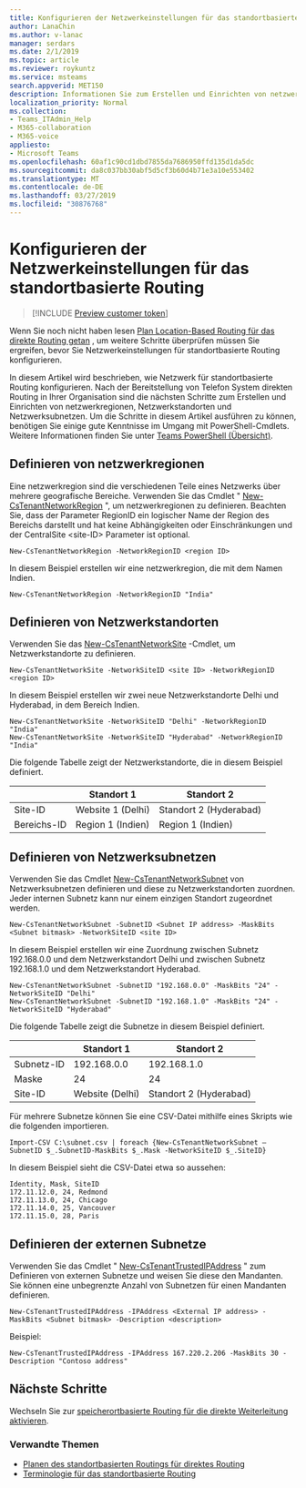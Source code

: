 ```yaml
---
title: Konfigurieren der Netzwerkeinstellungen für das standortbasierte Routing
author: LanaChin
ms.author: v-lanac
manager: serdars
ms.date: 2/1/2019
ms.topic: article
ms.reviewer: roykuntz
ms.service: msteams
search.appverid: MET150
description: Informationen Sie zum Erstellen und Einrichten von netzwerkregionen, Standorten und Subnetzen für standortbasierte Routing zum direkten weiterleiten.
localization_priority: Normal
ms.collection:
- Teams_ITAdmin_Help
- M365-collaboration
- M365-voice
appliesto:
- Microsoft Teams
ms.openlocfilehash: 60af1c90cd1dbd7855da7686950ffd135d1da5dc
ms.sourcegitcommit: da8c037bb30abf5d5cf3b60d4b71e3a10e553402
ms.translationtype: MT
ms.contentlocale: de-DE
ms.lasthandoff: 03/27/2019
ms.locfileid: "30876768"
---
```

# <a name="configure-network-settings-for-location-based-routing"></a>Konfigurieren der Netzwerkeinstellungen für das standortbasierte Routing

> [!INCLUDE [Preview customer token](includes/preview-feature.md)] 

Wenn Sie noch nicht haben lesen [Plan Location-Based Routing für das direkte Routing getan](location-based-routing-plan.md) , um weitere Schritte überprüfen müssen Sie ergreifen, bevor Sie Netzwerkeinstellungen für standortbasierte Routing konfigurieren.

In diesem Artikel wird beschrieben, wie Netzwerk für standortbasierte Routing konfigurieren. Nach der Bereitstellung von Telefon System direkten Routing in Ihrer Organisation sind die nächsten Schritte zum Erstellen und Einrichten von netzwerkregionen, Netzwerkstandorten und Netzwerksubnetzen. Um die Schritte in diesem Artikel ausführen zu können, benötigen Sie einige gute Kenntnisse im Umgang mit PowerShell-Cmdlets. Weitere Informationen finden Sie unter [Teams PowerShell (Übersicht)](teams-powershell-overview.md).

## <a name="define-network-regions"></a>Definieren von netzwerkregionen
 Eine netzwerkregion sind die verschiedenen Teile eines Netzwerks über mehrere geografische Bereiche. Verwenden Sie das Cmdlet " [New-CsTenantNetworkRegion](https://docs.microsoft.com/powershell/module/skype/New-CsTenantNetworkRegion?view=skype-ps) ", um netzwerkregionen zu definieren. Beachten Sie, dass der Parameter RegionID ein logischer Name der Region des Bereichs darstellt und hat keine Abhängigkeiten oder Einschränkungen und der CentralSite &lt;site-ID&gt; Parameter ist optional. 

```
New-CsTenantNetworkRegion -NetworkRegionID <region ID>  
```

In diesem Beispiel erstellen wir eine netzwerkregion, die mit dem Namen Indien. 
```
New-CsTenantNetworkRegion -NetworkRegionID "India"  
```

## <a name="define-network-sites"></a>Definieren von Netzwerkstandorten

Verwenden Sie das [New-CsTenantNetworkSite](https://docs.microsoft.com/powershell/module/skype/new-cstenantnetworksite?view=skype-ps) -Cmdlet, um Netzwerkstandorte zu definieren. 

```
New-CsTenantNetworkSite -NetworkSiteID <site ID> -NetworkRegionID <region ID>
```
In diesem Beispiel erstellen wir zwei neue Netzwerkstandorte Delhi und Hyderabad, in dem Bereich Indien. 
```
New-CsTenantNetworkSite -NetworkSiteID "Delhi" -NetworkRegionID "India" 
New-CsTenantNetworkSite -NetworkSiteID "Hyderabad" -NetworkRegionID "India" 
```
Die folgende Tabelle zeigt der Netzwerkstandorte, die in diesem Beispiel definiert. 

||Standort 1 |Standort 2 |
|---------|---------|---------|
|Site-ID    |    Website 1 (Delhi)     |  Standort 2 (Hyderabad)       |
|Bereichs-ID  |     Region 1 (Indien)    |   Region 1 (Indien)      |

## <a name="define-network-subnets"></a>Definieren von Netzwerksubnetzen

Verwenden Sie das Cmdlet [New-CsTenantNetworkSubnet](https://docs.microsoft.com/powershell/module/skype/new-cstenantnetworksubnet?view=skype-ps) von Netzwerksubnetzen definieren und diese zu Netzwerkstandorten zuordnen. Jeder internen Subnetz kann nur einem einzigen Standort zugeordnet werden. 
```
New-CsTenantNetworkSubnet -SubnetID <Subnet IP address> -MaskBits <Subnet bitmask> -NetworkSiteID <site ID> 
```
In diesem Beispiel erstellen wir eine Zuordnung zwischen Subnetz 192.168.0.0 und dem Netzwerkstandort Delhi und zwischen Subnetz 192.168.1.0 und dem Netzwerkstandort Hyderabad.
```
New-CsTenantNetworkSubnet -SubnetID "192.168.0.0" -MaskBits "24" -NetworkSiteID "Delhi" 
New-CsTenantNetworkSubnet -SubnetID "192.168.1.0" -MaskBits "24" -NetworkSiteID "Hyderabad" 
```
Die folgende Tabelle zeigt die Subnetze in diesem Beispiel definiert. 

||Standort 1 |Standort 2 |
|---------|---------|---------|
|Subnetz-ID   |    192.168.0.0     |  192.168.1.0     |
|Maske  |     24    |   24      |
|Site-ID  | Website (Delhi) | Standort 2 (Hyderabad) |

Für mehrere Subnetze können Sie eine CSV-Datei mithilfe eines Skripts wie die folgenden importieren.
```
Import-CSV C:\subnet.csv | foreach {New-CsTenantNetworkSubnet –SubnetID $_.SubnetID-MaskBits $_.Mask -NetworkSiteID $_.SiteID}  
```
In diesem Beispiel sieht die CSV-Datei etwa so aussehen:
```
Identity, Mask, SiteID 
172.11.12.0, 24, Redmond 
172.11.13.0, 24, Chicago 
172.11.14.0, 25, Vancouver 
172.11.15.0, 28, Paris
```
## <a name="define-external-subnets"></a>Definieren der externen Subnetze
Verwenden Sie das Cmdlet " [New-CsTenantTrustedIPAddress](https://docs.microsoft.com/powershell/module/skype/new-cstenanttrustedipaddress?view=skype-ps) " zum Definieren von externen Subnetze und weisen Sie diese den Mandanten. Sie können eine unbegrenzte Anzahl von Subnetzen für einen Mandanten definieren. 
```
New-CsTenantTrustedIPAddress -IPAddress <External IP address> -MaskBits <Subnet bitmask> -Description <description> 
```
Beispiel:
```
New-CsTenantTrustedIPAddress -IPAddress 167.220.2.206 -MaskBits 30 -Description "Contoso address"  
```

## <a name="next-steps"></a>Nächste Schritte
Wechseln Sie zur [speicherortbasierte Routing für die direkte Weiterleitung aktivieren](location-based-routing-enable.md).

### <a name="related-topics"></a>Verwandte Themen
- [Planen des standortbasierten Routings für direktes Routing](location-based-routing-plan.md)
- [Terminologie für das standortbasierte Routing](location-based-routing-terminology.md)
